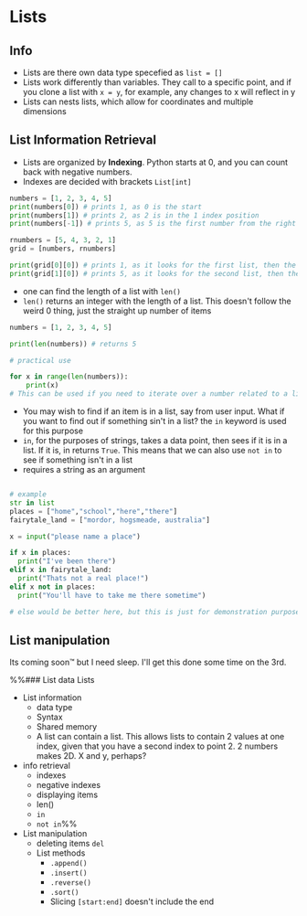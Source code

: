 
<!--Tags: #Lists #data_types #python #computer_science--> 

# Lists
## Info
- Lists are there own data type specefied as `list = []`
- Lists work differently than variables. They call to a specific point, and if you clone a list with `x = y`, for example, any changes to x will reflect in y
- Lists can nests lists, which allow for coordinates and multiple dimensions
<!-- time for 8 nested lists lol -->

## List Information Retrieval
- Lists are organized by **Indexing**. Python starts at 0, and you can count back with negative numbers.
- Indexes are decided with brackets `List[int]`
```python
numbers = [1, 2, 3, 4, 5]
print(numbers[0]) # prints 1, as 0 is the start
print(numbers[1]) # prints 2, as 2 is in the 1 index position
print(numbers[-1]) # prints 5, as 5 is the first number from the right

rnumbers = [5, 4, 3, 2, 1]
grid = [numbers, rnumbers]

print(grid[0][0]) # prints 1, as it looks for the first list, then the first number in that list
print(grid[1][0]) # prints 5, as it looks for the second list, then the first number in that list
```

- one can find the length of a list with `len()`
- `len()` returns an integer with the length of a list. This doesn't follow the weird 0 thing, just the straight up number of items
```python
numbers = [1, 2, 3, 4, 5]

print(len(numbers)) # returns 5

# practical use

for x in range(len(numbers)):
	print(x)
# This can be used if you need to iterate over a number related to a list and noth the list itself. While you just print here, it has more uses in more complex tasks

```
 - You may wish to find if an item is in a list, say from user input. What if you want to find out if something sin't in a list? the `in` keyword is used for this purpose
 - `in`, for the purposes of strings, takes a data point, then sees if it is in a list. If it is, in returns `True`. This means that we can also use `not in` to see if something isn't in a list
 - requires a string as an argument
  ```python

# example
str in list
places = ["home","school","here","there"]
fairytale_land = ["mordor, hogsmeade, australia"]

x = input("please name a place")

if x in places:
	print("I've been there")
elif x in fairytale_land:
	print("Thats not a real place!")
elif x not in places:
	print("You'll have to take me there sometime")

# else would be better here, but this is just for demonstration purposes


```
 ## List manipulation
 Its coming soon™ but I need sleep. I'll get this done some time on the 3rd.
 
 
 %%### List data
 Lists 
- List information
	- data type
	- Syntax
	- Shared memory
	- A list can contain a list. This allows lists to contain 2 values at one index, given that you have a second index to point 2. 2 numbers makes 2D. X and y, perhaps?
- info retrieval
	- indexes
	- negative indexes
	- displaying items 
	- len()
	- `in`
	- `not in`%%
- List manipulation
	- deleting items `del`
	- List methods
		- `.append()`
		- `.insert()`
		- `.reverse()`
		- `.sort()`
		- Slicing `[start:end]` doesn't include the end
